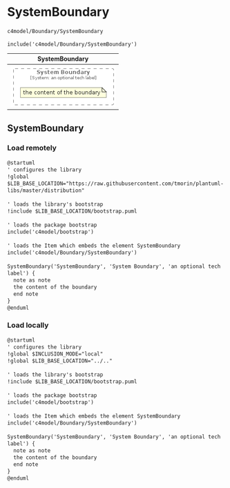 # SystemBoundary


```text
c4model/Boundary/SystemBoundary
```

```text
include('c4model/Boundary/SystemBoundary')
```



| SystemBoundary |
| :---: |
| ![illustration for SystemBoundary](../../c4model/Boundary/SystemBoundary.Local.png) |




## SystemBoundary

### Load remotely
```plantuml
@startuml
' configures the library
!global $LIB_BASE_LOCATION="https://raw.githubusercontent.com/tmorin/plantuml-libs/master/distribution"

' loads the library's bootstrap
!include $LIB_BASE_LOCATION/bootstrap.puml

' loads the package bootstrap
include('c4model/bootstrap')

' loads the Item which embeds the element SystemBoundary
include('c4model/Boundary/SystemBoundary')

SystemBoundary('SystemBoundary', 'System Boundary', 'an optional tech label') {
  note as note
  the content of the boundary
  end note
}
@enduml
```

### Load locally
```plantuml
@startuml
' configures the library
!global $INCLUSION_MODE="local"
!global $LIB_BASE_LOCATION="../.."

' loads the library's bootstrap
!include $LIB_BASE_LOCATION/bootstrap.puml

' loads the package bootstrap
include('c4model/bootstrap')

' loads the Item which embeds the element SystemBoundary
include('c4model/Boundary/SystemBoundary')

SystemBoundary('SystemBoundary', 'System Boundary', 'an optional tech label') {
  note as note
  the content of the boundary
  end note
}
@enduml
```

